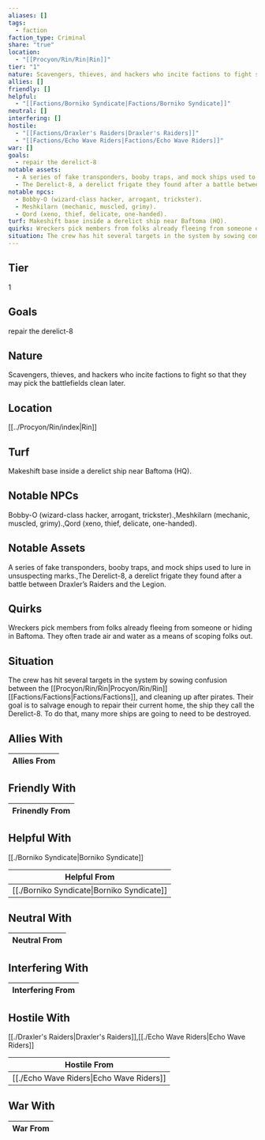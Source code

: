 ```yaml
---
aliases: []
tags:
  - faction
faction_type: Criminal
share: "true"
location:
  - "[[Procyon/Rin/Rin|Rin]]"
tier: "1"
nature: Scavengers, thieves, and hackers who incite factions to fight so that they may pick the battlefields clean later.
allies: []
friendly: []
helpful:
  - "[[Factions/Borniko Syndicate|Factions/Borniko Syndicate]]"
neutral: []
interfering: []
hostile:
  - "[[Factions/Draxler's Raiders|Draxler's Raiders]]"
  - "[[Factions/Echo Wave Riders|Factions/Echo Wave Riders]]"
war: []
goals:
  - repair the derelict-8
notable assets:
  - A series of fake transponders, booby traps, and mock ships used to lure in unsuspecting marks.
  - The Derelict-8, a derelict frigate they found after a battle between Draxler’s Raiders and the Legion.
notable npcs:
  - Bobby-O (wizard-class hacker, arrogant, trickster).
  - Meshkilarn (mechanic, muscled, grimy).
  - Qord (xeno, thief, delicate, one-handed).
turf: Makeshift base inside a derelict ship near Baftoma (HQ).
quirks: Wreckers pick members from folks already fleeing from someone or hiding in Baftoma. They often trade air and water as a means of scoping folks out.
situation: The crew has hit several targets in the system by sowing confusion between the [[Procyon/Rin/Rin|Procyon/Rin/Rin]] [[Factions/Factions|Factions/Factions]], and cleaning up after pirates. Their goal is to salvage enough to repair their current home, the ship they call the Derelict-8. To do that, many more ships are going to need to be destroyed.
---
```

## Tier

1

## Goals

repair the derelict-8

## Nature

Scavengers, thieves, and hackers who incite factions to fight so that they may pick the battlefields clean later.

## Location

[[../Procyon/Rin/index|Rin]]

## Turf

Makeshift base inside a derelict ship near Baftoma (HQ).

## Notable NPCs

Bobby-O (wizard-class hacker, arrogant, trickster).,Meshkilarn (mechanic, muscled, grimy).,Qord (xeno, thief, delicate, one-handed).

## Notable Assets

A series of fake transponders, booby traps, and mock ships used to lure in unsuspecting marks.,The Derelict-8, a derelict frigate they found after a battle between Draxler’s Raiders and the Legion.

## Quirks

Wreckers pick members from folks already fleeing from someone or hiding in Baftoma. They often trade air and water as a means of scoping folks out.

## Situation

The crew has hit several targets in the system by sowing confusion between the [[Procyon/Rin/Rin|Procyon/Rin/Rin]] [[Factions/Factions|Factions/Factions]], and cleaning up after pirates. Their goal is to salvage enough to repair their current home, the ship they call the Derelict-8. To do that, many more ships are going to need to be destroyed.

## Allies With



| Allies From |
| ----------- |


## Friendly With



| Frinendly From |
| -------------- |


## Helpful With

[[./Borniko Syndicate|Borniko Syndicate]]

| Helpful From                                         |
| ---------------------------------------------------- |
| [[./Borniko Syndicate\|Borniko Syndicate]] |


## Neutral With




| Neutral From |
| ------------ |



## Interfering With




| Interfering From |
| ---------------- |



## Hostile With

[[./Draxler's Raiders|Draxler's Raiders]],[[./Echo Wave Riders|Echo Wave Riders]]


| Hostile From                                       |
| -------------------------------------------------- |
| [[./Echo Wave Riders\|Echo Wave Riders]] |



## War With



| War From |
| -------- |

